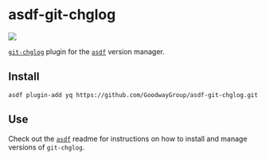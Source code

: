 # asdf-git-chglog

![](https://github.com/GoodwayGroup/asdf-git-chglog/workflows/test/badge.svg)

[`git-chglog`](https://github.com/git-chglog/git-chglog) plugin for the [`asdf`](https://github.com/asdf-vm/asdf) version manager.

## Install

```
asdf plugin-add yq https://github.com/GoodwayGroup/asdf-git-chglog.git
```

## Use

Check out the [`asdf`](https://github.com/asdf-vm/asdf) readme for instructions on how to install and manage versions of `git-chglog`.
